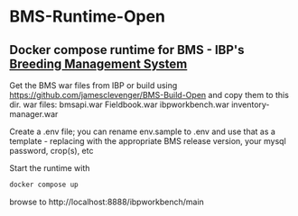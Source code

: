 # BMS-Runtime-Open

## Docker compose runtime for BMS - IBP's [Breeding Management System](https://github.com/IntegratedBreedingPlatform)

Get the BMS war files from IBP or build using https://github.com/jamesclevenger/BMS-Build-Open and copy them to this dir.
war files:
bmsapi.war
Fieldbook.war
ibpworkbench.war
inventory-manager.war

Create a .env file; you can rename env.sample to .env and use that as a template - replacing with the appropriate BMS release version, your mysql password, crop(s), etc

Start the runtime with
```bash
docker compose up
```

browse to http://localhost:8888/ibpworkbench/main